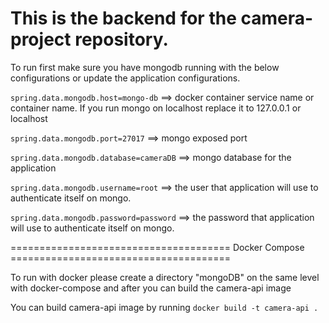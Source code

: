 # This is the backend for the camera-project repository.

To run first make sure you have mongodb running with the below configurations or update the application configurations.

`spring.data.mongodb.host=mongo-db` ==> docker container service name or container name. If you run mongo on localhost replace it to 127.0.0.1 or localhost

`spring.data.mongodb.port=27017` ==> mongo exposed port

`spring.data.mongodb.database=cameraDB` ==> mongo database for the application

`spring.data.mongodb.username=root` ==> the user that application will use to authenticate itself on mongo.

`spring.data.mongodb.password=password` ==> the password that application will use to authenticate itself on mongo.


====================================== Docker Compose ====================================== 

To run with docker please create a directory "mongoDB" on the same level with docker-compose and after you can build the camera-api image

You can build camera-api image by running `docker build -t camera-api .`


